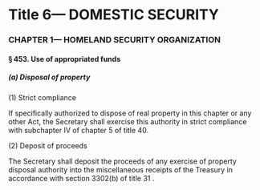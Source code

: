 
# Title 6— DOMESTIC SECURITY
### CHAPTER 1— HOMELAND SECURITY ORGANIZATION
#### § 453. Use of appropriated funds
##### (a) Disposal of property

(1) Strict compliance

If specifically authorized to dispose of real property in this chapter or any other Act, the Secretary shall exercise this authority in strict compliance with subchapter IV of chapter 5 of title 40.

(2) Deposit of proceeds

The Secretary shall deposit the proceeds of any exercise of property disposal authority into the miscellaneous receipts of the Treasury in accordance with section 3302(b) of title 31 .
